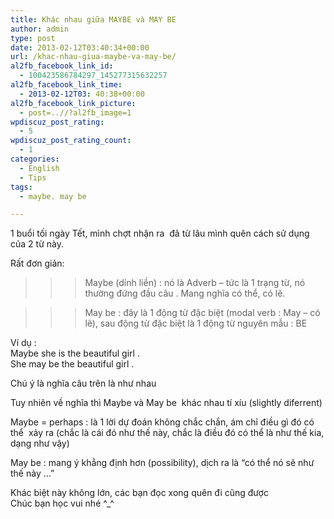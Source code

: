```yaml
---
title: Khác nhau giữa MAYBE và MAY BE
author: admin
type: post
date: 2013-02-12T03:40:34+00:00
url: /khac-nhau-giua-maybe-va-may-be/
al2fb_facebook_link_id:
  - 100423586784297_145277315632257
al2fb_facebook_link_time:
  - 2013-02-12T03: 40:38+00:00
al2fb_facebook_link_picture:
  - post=..//?al2fb_image=1
wpdiscuz_post_rating:
  - 5
wpdiscuz_post_rating_count:
  - 1
categories:
  - English
  - Tips
tags:
  - maybe. may be

---
```

1 buổi tối ngày Tết, mình chợt nhận ra  đã từ lâu mình quên cách sử dụng của 2 từ này.

Rất đơn giản:

>>>Maybe (dính liền) : nó là Adverb &#8211; tức là 1 trạng từ, nó thường đứng đầu câu . Mang nghĩa có thể, có lẽ.

>>>May be : đây là 1 động từ đặc biệt (modal verb : May &#8211; có lẽ), sau động từ đặc biệt là 1 động từ nguyên mẫu : BE

Ví dụ :  
Maybe she is the beautiful girl .  
She may be the beautiful girl .

Chú ý là nghĩa câu trên là như nhau

Tuy nhiên về nghĩa thì Maybe và May be  khác nhau tí xíu (slightly diferrent)

Maybe = perhaps : là 1 lời dự đoán không chắc chắn, ám chỉ điều gì đó có thể  xảy ra (chắc là cái đó như thế này, chắc là điều đó có thể là như thế kia, dạng như vậy)

May be : mang ý khẳng định hơn (possibility), dịch ra là &#8220;có thể nó sẽ như thế này &#8230;&#8221;

Khác biệt này không lớn, các bạn đọc xong quên đi cũng được  
Chúc bạn học vui nhé ^_^

